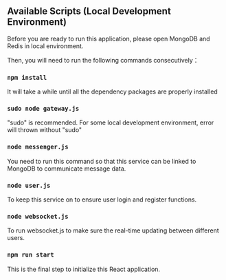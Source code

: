 ## Available Scripts (Local Development Environment)

Before you are ready to run this application, please open MongoDB and Redis in local environment. 

Then, you will need to run the following commands consecutively：

### `npm install`

It will take a while until all the dependency packages are properly installed

### `sudo node gateway.js`

"sudo" is recommended. For some local development environment, error will thrown without "sudo"

### `node messenger.js`

You need to run this command so that this service can be linked to MongoDB to communicate message data.

### `node user.js`

To keep this service on to ensure user login and register functions.

### `node websocket.js`

To run websocket.js to make sure the real-time updating between different users.

### `npm run start`

This is the final step to initialize this React application.




